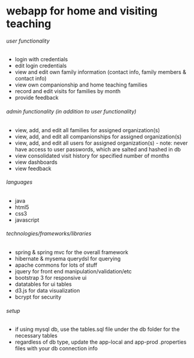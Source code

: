 webapp for home and visiting teaching
============

###### user functionality
- login with credentials
- edit login credentials
- view and edit own family information (contact info, family members & contact info)
- view own companionship and home teaching families
- record and edit visits for families by month
- provide feedback

###### admin functionality (in addition to user functionality)
- view, add, and edit all families for assigned organization(s)
- view, add, and edit all companionships for assigned organization(s)
- view, add, and edit all users for assigned organization(s) - note:  never have access to user passwords, which are salted and hashed in db
- view consolidated visit history for specified number of months
- view dashboards
- view feedback

###### languages
- java
- html5
- css3
- javascript

###### technologies/frameworks/libraries
- spring & spring mvc for the overall framework
- hibernate & mysema querydsl for querying
- apache commons for lots of stuff
- jquery for front end manipulation/validation/etc
- bootstrap 3 for responsive ui
- datatables for ui tables
- d3.js for data visualization
- bcrypt for security

###### setup
- if using mysql db, use the tables.sql file under the db folder for the necessary tables
- regardless of db type, update the app-local and app-prod .properties files with your db connection info
